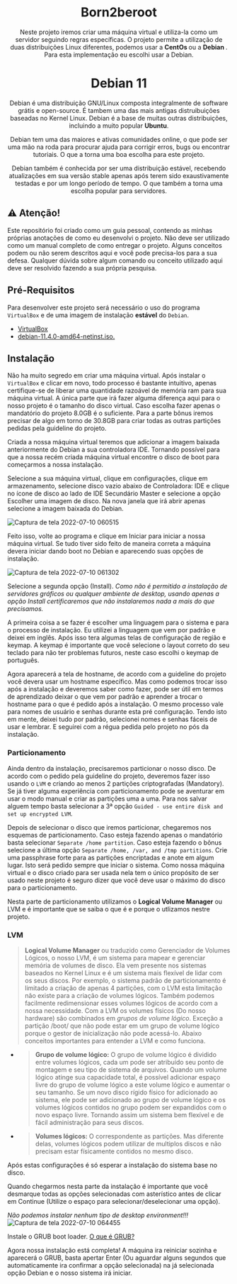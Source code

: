 <h1 align=center>
  <b>Born2beroot</b>
</h1>
<p align=center>
  Neste projeto iremos criar uma máquina virtual e utiliza-la como um servidor seguindo regras específicas. O projeto permite   a utilização de duas distribuições Linux diferentes, podemos usar a <b> CentOs </b> ou a <b> Debian </b>.
  Para esta implementação eu escolhi usar a Debian.
</p>
<h1 align=center>
  <b>Debian 11</b>
</h1>
<p align=center>
  Debian é uma distribuição GNU/Linux composta integralmente de software grátis e open-source. É tambem uma das mais antigas distruibuições baseadas no Kernel Linux. Debian é a base de muitas outras distribuições, incluindo a muito popular <b>Ubuntu</b>.
</p>

<p align=center>
  Debian tem uma das maiores e ativas comunidades online, o que pode ser uma mão na roda para procurar ajuda para corrigir erros, bugs ou encontrar tutoriais. O que a torna uma boa escolha para este projeto.
</p>

<p align=center>
  Debian também é conhecida por ser uma distribuição estável, recebendo atualizações em sua versão stable apenas após terem sido exaustivamente testadas e por um longo período de tempo. O que também a torna uma escolha popular para servidores.
</p>

## :warning: Atenção!

Este repositório foi criado como um guia pessoal, contendo as minhas próprias anotações de como eu desenvolvi o projeto. Não deve ser utilizado como um manual completo de como entregar o projeto. Alguns conceitos podem ou não serem descritos aqui e você pode precisa-los para a sua defesa. Qualquer dúvida sobre algum comando ou conceito utilizado aqui deve ser resolvido fazendo a sua própria pesquisa.

## Pré-Requisitos

Para desenvolver este projeto será necessário o uso do programa `VirtualBox` e de uma imagem de instalação <b>estável</b> do `Debian`.

- <a href="https://www.virtualbox.org/wiki/Downloads">VirtualBox</a>
- <a href="https://cdimage.debian.org/debian-cd/current/amd64/iso-cd/debian-11.4.0-amd64-netinst.iso">debian-11.4.0-amd64-netinst.iso.</a>

## Instalação

Não ha muito segredo em criar uma máquina virtual. Após instalar o `VirtualBox` e clicar em novo, todo processo é bastante intuitivo, apenas certifique-se de liberar uma quantidade razoável de memória ram para sua máquina virtual. A única parte que irá fazer alguma diferença aqui para o nosso projeto é o tamanho do disco virtual. Caso escolha fazer apenas o mandatório do projeto 8.0GB é o suficiente. Para a parte bônus iremos precisar de algo em torno de 30.8GB para criar todas as outras partições pedidas pela guideline do projeto.

Criada a nossa máquina virtual teremos que adicionar a imagem baixada anteriormente do Debian a sua controladora IDE. Tornando possível para que a nossa recém criada máquina virtual encontre o disco de boot para começarmos a nossa instalação.

Selecione a sua máquina virtual, clique em configurações, clique em armazenamento, selecione disco vazio abaixo de Controladora: IDE e clique no ícone de disco ao lado de IDE Secundário Master e selecione a opção Escolher uma imagem de disco. Na nova janela que irá abrir apenas selecione a imagem baixada do Debian.

![Captura de tela 2022-07-10 060515](https://user-images.githubusercontent.com/97175725/178138463-0013bd68-4d04-46a3-b1bb-53b2f35c0363.png)

Feito isso, volte ao programa e clique em Iniciar para iniciar a nossa máquina virtual.
Se tudo tiver sido feito de maneira correta a máquina devera iniciar dando boot no Debian e aparecendo suas opções de instalação.

![Captura de tela 2022-07-10 061302](https://user-images.githubusercontent.com/97175725/178138658-6af7b24b-6b83-490d-b180-8f06d48a351f.png)

Selecione a segunda opção (Install). _Como não é permitido a instalação de servidores gráficos ou qualquer ambiente de desktop, usando apenas a opção Install certificaremos que não instalaremos nada a mais do que precisamos._

A primeira coisa a se fazer é escolher uma linguagem para o sistema e para o processo de instalação. Eu utilizei a linguagem que vem por padrão e deixei em inglês. Após isso tera algumas telas de configuração de região e keymap. A keymap é importante que você selecione o layout correto do seu teclado para não ter problemas futuros, neste caso escolhi o keymap de português.

Agora aparecerá a tela de hostname, de acordo com a guideline do projeto você devera usar um hostname específico. Mas como podemos trocar isso após a instalação e deveremos saber como fazer, pode ser útil em termos de aprendizado deixar o que vem por padrão e aprender a trocar o hostname para o que é pedido após a instalação. O mesmo processo vale para nomes de usuário e senhas durante esta pré configuração. Tendo isto em mente, deixei tudo por padrão, selecionei nomes e senhas fáceis de usar e lembrar. E seguirei com a régua pedida pelo projeto no pós da instalação.

### Particionamento

Ainda dentro da instalação, precisaremos particionar o nosso disco. De acordo com o pedido pela guideline do projeto, deveremos fazer isso usando o `LVM` e criando ao menos 2 partições criptografadas (Mandatory). Se já tiver alguma experiência com particionamento pode se aventurar em usar o modo manual e criar as partições uma a uma. Para nos salvar alguem tempo basta selecionar a 3ª opção `Guided - use entire disk and set up encrypted LVM`.

Depois de selecionar o disco que iremos particionar, chegaremos nos esquemas de particionamento. Caso esteja fazendo apenas o mandatório basta selecionar `Separate /home partition`. Caso esteja fazendo o bônus selecione a última opção `Separate /home, /var, and /tmp partitions`. 
Crie uma passphrase forte para as partições encriptadas e anote em algum lugar. Isto será pedido sempre que iniciar o sistema. 
Como nossa máquina virtual e o disco criado para ser usada nela tem o único propósito de ser usado neste projeto é seguro dizer que você deve usar o máximo do disco para o particionamento.

Nesta parte de particionamento utilizamos o <b>Logical Volume Manager</b> ou LVM e é importante que se saiba o que é e porque o utlizamos nestre projeto.

### LVM
> **Logical Volume Manager** ou traduzido como Gerenciador de Volumes Lógicos, o nosso LVM, é um sistema para mapear e gerenciar memória de volumes de disco. Ela vem presente nos sistemas baseados no Kernel Linux e é um sistema mais flexível de lidar com os seus discos. Por exemplo, o sistema padrão de particionamento é limitado a criação de apenas 4 partições, com o LVM esta limitação não existe para a criação de volumes lógicos. Também podemos facilmente redimensionar esses volumes lógicos de acordo com a nossa necessidade. 
> Com a LVM os volumes físicos (Do nosso hardware) são combinados em _grupos de volume lógico_. Exceção a partição /boot/ que não pode estar em um grupo de volume lógico porque o gestor de inicialização não pode acessá-lo. Abaixo conceitos importantes para entender a LVM e como funciona.
- > **Grupo de volume lógico:** O grupo de volume lógico é dividido entre volumes lógicos, cada um pode ser atribuído seu ponto de montagem e seu tipo de sistema de arquivos. Quando um volume lógico atinge sua capacidade total, é possível adicionar espaço livre do grupo de volume lógico a este volume lógico e aumentar o seu tamanho. Se um novo disco rígido físico for adicionado ao sistema, ele pode ser adicionado ao grupo de volume lógico e os volumes lógicos contidos no grupo podem ser expandidos com o novo espaço livre. Tornando assim um sistema bem flexível e de fácil administração para seus discos.
- > **Volumes lógicos:** O correspondente as partições. Mas diferente delas, volumes lógicos podem utilizar de multiplos discos e não precisam estar físicamente contidos no mesmo disco.

Após estas configurações é só esperar a instalação do sistema base no disco.

Quando chegarmos nesta parte da instalação é importante que você desmarque todas as opções selecionadas com asterístico antes de clicar em Continue (Utilize o espaço para selecionar/deselecionar uma opção).

_Não podemos instalar nenhum tipo de desktop environment!!!_
![Captura de tela 2022-07-10 064455](https://user-images.githubusercontent.com/97175725/178139591-b070aa26-42a3-4ed1-a396-227e91febc83.png)

Instale o GRUB boot loader.
<a href="https://e-tinet.com/linux/grub/">O que é GRUB?</a>

Agora nossa instalação está completa! A máquina ira reiniciar sozinha e aparecerá o GRUB, basta apertar Enter (Ou aguardar alguns segundos que automaticamente ira confirmar a opção selecionada) na já selecionada opção Debian e o nosso sistema irá iniciar.

